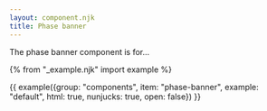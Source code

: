 ```yaml
---
layout: component.njk
title: Phase banner
---
```


The phase banner component is for...

{% from "_example.njk" import example %}

{{ example({group: "components", item: "phase-banner", example: "default", html: true, nunjucks: true, open: false}) }}

